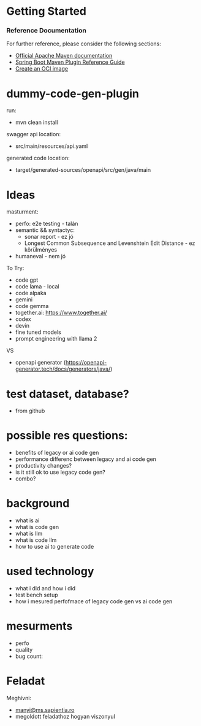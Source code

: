 # Getting Started

### Reference Documentation
For further reference, please consider the following sections:

* [Official Apache Maven documentation](https://maven.apache.org/guides/index.html)
* [Spring Boot Maven Plugin Reference Guide](https://docs.spring.io/spring-boot/docs/3.2.4/maven-plugin/reference/html/)
* [Create an OCI image](https://docs.spring.io/spring-boot/docs/3.2.4/maven-plugin/reference/html/#build-image)

# dummy-code-gen-plugin
run: 
- mvn clean install

swagger api location:
- src/main/resources/api.yaml

generated code location:
- target/generated-sources/openapi/src/gen/java/main

# Ideas
masturment:
	
- perfo: e2e testing - talán	
- semantic && syntactyc:
  - sonar report - ez jó
  - Longest Common Subsequence and Levenshtein Edit Distance - ez körülményes
- humaneval - nem jó

To Try:
- code gpt
- code lama - local
- code alpaka
- gemini
- code gemma
- together.ai: https://www.together.ai/
- codex
- devin
- fine tuned models
- prompt engineering with llama 2

VS

- openapi generator (https://openapi-generator.tech/docs/generators/java/)

# test dataset, database?
- from github

# possible res questions:

- benefits of legacy or ai code gen
- performance differenc between legacy and ai code gen
- productivity changes?
- is it still ok to use legacy code gen?
- combo?

# background
- what is ai
- what is code gen
- what is llm
- what is code llm
- how to use ai to generate code

# used technology
- what i did and how i did
- test bench setup
- how i mesured perfofmace of legacy code gen vs ai code gen

# mesurments 
- perfo
- quality
- bug count:

# Feladat
Meghívni:
- manyi@ms.sapientia.ro
- megoldott feladathoz hogyan viszonyul